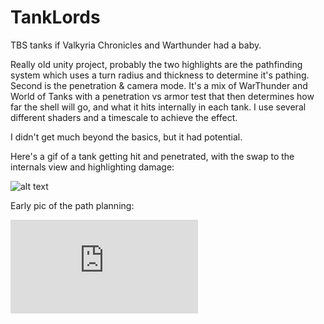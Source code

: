 # TankLords
TBS tanks if Valkyria Chronicles and Warthunder had a baby.

Really old unity project, probably the two highlights are the pathfinding system which uses a turn radius and thickness to determine it's pathing.  Second is the penetration & camera mode.  It's a mix of WarThunder and World of Tanks with a penetration vs armor test that then determines how far the shell will go, and what it hits internally in each tank.  I use several different shaders and a timescale to achieve the effect.

I didn't get much beyond the basics, but it had potential.


Here's a gif of a tank getting hit and penetrated, with the swap to the internals view and highlighting damage:

![alt text](https://www.gamedev.net/uploads/blogs/monthly_09_2015/blogentry-216013-0-18005600-1442200432.gif "Hit!")

Early pic of the path planning:

![alt text](https://brokenforum.com/index.php?attachments/radialwidth-png.54615/ "Thick radial path")



